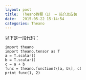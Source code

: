 ```yaml
---
layout: post
title:  Theano教程（1） — 简介及安装
date:   2015-05-22 15:14:54
categories: Theano
---
```


以下是一段代码：

	import theano
	import theano.tensor as T
	a = T.scalar()
	b = T.scalar()
	c = a + b
	func = theano.function(\[a, b\], c)
	print func(1, 2)